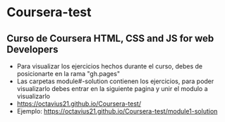 # Coursera-test
## Curso de Coursera HTML, CSS and JS for web Developers
- Para visualizar los ejercicios hechos durante el curso, debes de posicionarte en la rama "gh.pages"
- Las carpetas module#-solution contienen los ejercicios, para poder visualizarlo debes entrar en la siguiente pagina y unir el modulo a visualizarlo
- https://octavius21.github.io/Coursera-test/
- Ejemplo: https://octavius21.github.io/Coursera-test/module1-solution

